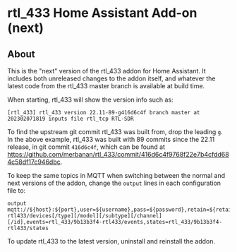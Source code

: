 # rtl_433 Home Assistant Add-on (next)

## About

This is the "next" version of the rtl_433 addon for Home Assistant. It includes
both unreleased changes to the addon itself, and whatever the latest
code from the rtl_433 master branch is available at build time.

When starting, rtl_433 will show the version info such as:

```
[rtl_433] rtl_433 version 22.11-89-g416d6c4f branch master at 202302071819 inputs file rtl_tcp RTL-SDR
```

To find the upstream git commit rtl_433 was built from, drop the leading `g`. In the above example, rtl_433 was built with 89 commits since the 22.11 release, in git commit `416d6c4f`, which can be found at https://github.com/merbanan/rtl_433/commit/416d6c4f9768f22e7b4cfdd684c58df17c946dbc.

To keep the same topics in MQTT when switching between the normal and next
versions of the addon, change the `output` lines in each configuration file to:

```
output mqtt://${host}:${port},user=${username},pass=${password},retain=${retain},devices=rtl_433/9b13b3f4-rtl433/devices[/type][/model][/subtype][/channel][/id],events=rtl_433/9b13b3f4-rtl433/events,states=rtl_433/9b13b3f4-rtl433/states
```

To update rtl_433 to the latest version, uninstall and reinstall the addon.
